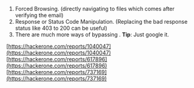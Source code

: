 1.  Forced Browsing. (directly navigating to files which comes after verifying the email)
2.  Response or Status Code Manipulation. (Replacing the bad response status like 403 to 200 can be useful)
3.  There are much more ways of bypassing . **Tip**: Just google it.


[https://hackerone.com/reports/1040047](https://hackerone.com/reports/1040047)  
[https://hackerone.com/reports/617896](https://hackerone.com/reports/617896)  
[https://hackerone.com/reports/737169](https://hackerone.com/reports/737169)